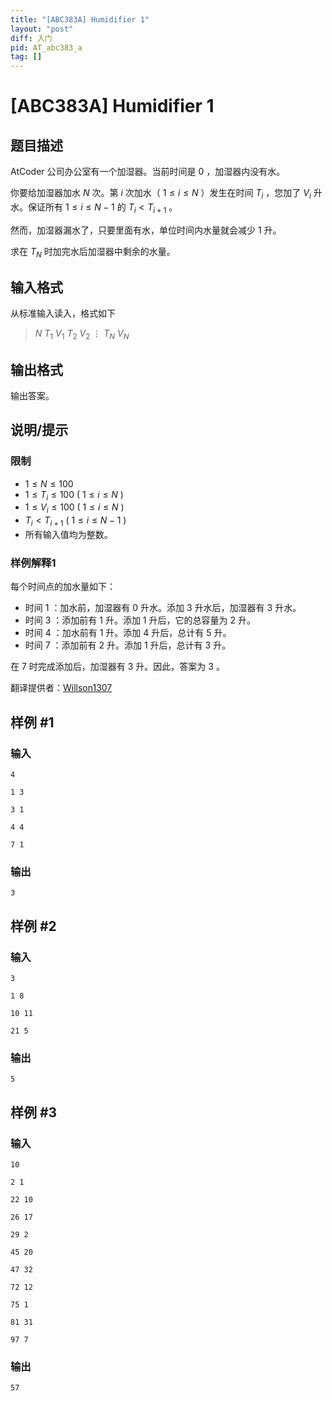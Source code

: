 ```yaml
---
title: "[ABC383A] Humidifier 1"
layout: "post"
diff: 入门
pid: AT_abc383_a
tag: []
---
```


# [ABC383A] Humidifier 1

## 题目描述

AtCoder 公司办公室有一个加湿器。当前时间是 $0$ ，加湿器内没有水。

你要给加湿器加水 $N$ 次。第 $i$ 次加水（ $1 \leq i \leq N$ ）发生在时间 $T_i$ ，您加了 $V_i$ 升水。保证所有 $1 \leq i \leq N-1$ 的 $T_i < T_{i+1}$ 。

然而，加湿器漏水了，只要里面有水，单位时间内水量就会减少 $1$ 升。

求在 $T_N$ 时加完水后加湿器中剩余的水量。

## 输入格式

从标准输入读入，格式如下


>$N$
$T_1$ $V_1$
$T_2$ $V_2$
$\vdots$
$T_N$ $V_N$

## 输出格式

输出答案。

## 说明/提示

### 限制

- $1 \leq N \leq 100$
- $1 \leq T_i \leq 100$ ( $1 \leq i \leq N$ )
- $1 \leq V_i \leq 100$ ( $1 \leq i \leq N$ )
- $T_i < T_{i+1}$ ( $1 \leq i \leq N-1$ )
- 所有输入值均为整数。

### 样例解释1

每个时间点的加水量如下：

- 时间 $1$ ：加水前，加湿器有 $0$ 升水。添加 $3$ 升水后，加湿器有 $3$ 升水。
- 时间 $3$ ：添加前有 $1$ 升。添加 $1$ 升后，它的总容量为 $2$ 升。
- 时间 $4$ ：加水前有 $1$ 升。添加 $4$ 升后，总计有 $5$ 升。
- 时间 $7$ ：添加前有 $2$ 升。添加 $1$ 升后，总计有 $3$ 升。

在 $7$ 时完成添加后，加湿器有 $3$ 升。因此，答案为 $3$ 。

翻译提供者：[Willson1307](https://www.luogu.com.cn/user/1016880)

## 样例 #1

### 输入

```
4
1 3
3 1
4 4
7 1
```

### 输出

```
3
```

## 样例 #2

### 输入

```
3
1 8
10 11
21 5
```

### 输出

```
5
```

## 样例 #3

### 输入

```
10
2 1
22 10
26 17
29 2
45 20
47 32
72 12
75 1
81 31
97 7
```

### 输出

```
57
```

